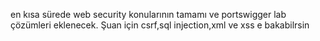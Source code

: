en kısa sürede web security konularının tamamı ve portswigger lab çözümleri eklenecek.
Şuan için csrf,sql injection,xml ve xss e bakabilrsin
